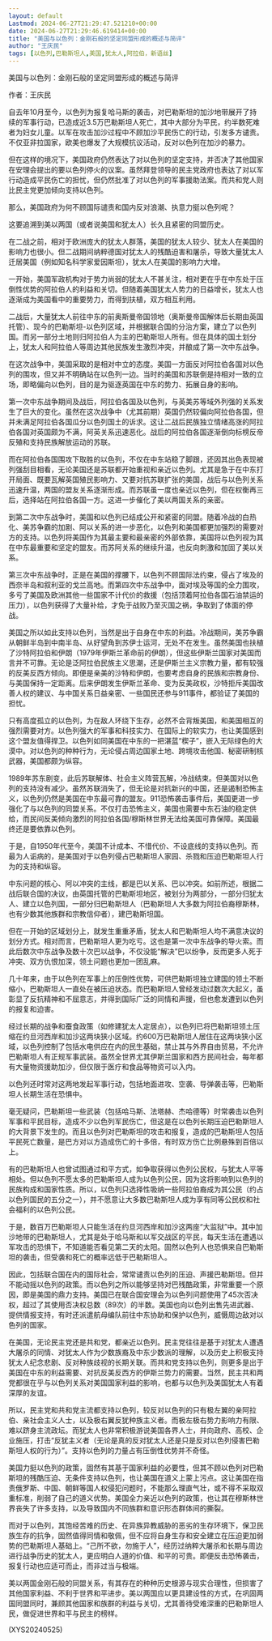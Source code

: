 ```yaml
---
layout: default
Lastmod: 2024-06-27T21:29:47.521210+00:00
date: 2024-06-27T21:29:46.619414+00:00
title: "美国与以色列：金刚石般的坚定同盟形成的概述与简评"
author: "王庆民"
tags: [以色列,巴勒斯坦人,美国,犹太人,阿拉伯，新语丝]
---
```


美国与以色列：金刚石般的坚定同盟形成的概述与简评

作者：王庆民

自去年10月至今，以色列为报复哈马斯的袭击，对巴勒斯坦的加沙地带展开了持续的军事行动，已造成近3.5万巴勒斯坦人死亡，其中大部分为平民，约半数死难者为妇女儿童。以军在攻击加沙过程中不顾加沙平民伤亡的行动，引发多方谴责。不仅亚非拉国家，欧美也爆发了大规模抗议活动，反对以色列在加沙的暴力。

但在这样的境况下，美国政府仍然表达了对以色列的坚定支持，并否决了其他国家在安理会提出的要以色列停火的议案。虽然拜登领导的民主党政府也表达了对以军行动造成平民伤亡的担忧，但仍然批准了对以色列的军事援助法案。而共和党人则比民主党更加倾向支持以色列。

那么，美国政府为何不顾国际谴责和国内反对浪潮、执意力挺以色列呢？

这要追溯到美以两国（或者说美国和犹太人）长久且紧密的同盟历史。

在二战之前，相对于欧洲庞大的犹太人群落，美国的犹太人较少、犹太人在美国的影响力也很小。但二战期间纳粹德国对犹太人的残酷迫害和屠杀，导致大量犹太人迁居美国（例如知名科学家爱因斯坦），犹太人在美国的影响力大增。

一开始，美国军政机构对于势力尚弱的犹太人不甚关注，相对更在乎在中东处于压倒性优势的阿拉伯人的利益和关切。但随着美国犹太人势力的日益增长，犹太人也逐渐成为美国看中的重要势力，而得到扶植，双方相互利用。

二战后，大量犹太人前往中东的前奥斯曼帝国领地（奥斯曼帝国解体后长期由英国托管）、现今的巴勒斯坦-以色列区域，并根据联合国的分治方案，建立了以色列国。而另一部分土地则归阿拉伯人为主的巴勒斯坦人所有。但在具体的国土划分上，犹太人和阿拉伯人等周边其他民族发生激烈冲突，并酿成了第一次中东战争。

在这次战争中，美国采取的是相对中立的态度。美国一方面反对阿拉伯各国对以色列的围攻，但又并不明确站在以色列一边。当时的美国和苏联倒是持相对一致的立场，即略偏向以色列，目的是为驱逐英国在中东的势力、拓展自身的影响。

第一次中东战争期间及战后，阿拉伯各国及以色列，与英美苏等域外列强的关系发生了巨大的变化。虽然在这次战争中（尤其前期）英国仍然较偏向阿拉伯各国，但并未满足阿拉伯各国瓜分以色列国土的诉求。这让二战后民族独立情绪高涨的阿拉伯各国对英国颇为不满，阿英关系迅速恶化。战后的阿拉伯各国逐渐倒向标榜反帝反殖和支持民族解放运动的苏联。

而在阿拉伯各国围攻下取胜的以色列，不仅在中东站稳了脚跟，还因其出色表现被列强刮目相看，无论美国还是苏联都开始重视和亲近以色列。尤其是急于在中东打开局面、既要瓦解英国殖民影响力、又要对抗苏联扩张的美国，战后与以色列关系迅速升温，两国的盟友关系逐渐形成。而苏联虽一度也亲近以色列，但在权衡再三后，选择站在阿拉伯各国一方。这进一步催化了美以两国关系的亲密。

到第二次中东战争时，美国和以色列已结成公开和紧密的同盟。随着冷战的白热化、美苏争霸的加剧、阿以关系的进一步恶化，以色列和美国都更加强烈的需要对方的支持。以色列将美国作为其最主要和最亲密的外部依靠，美国将以色列视为其在中东最重要和坚定的盟友。而苏阿关系的继续升温，也反向刺激和加固了美以关系。

第三次中东战争时，正是在美国的撑腰下，以色列不顾国际法约束，侵占了埃及的西奈半岛和叙利亚的戈兰高地。而第四次中东战争中，面对埃及等国的全力围攻，多亏了美国及欧洲其他一些国家不计代价的救援（包括顶着阿拉伯各国石油禁运的压力），以色列获得了大量补给，才免于战败乃至灭国之祸，争取到了体面的停战。

美国之所以如此支持以色列，当然是出于自身在中东的利益。冷战期间，美苏争霸从朝鲜半岛到中南半岛、从好望角到苏伊士运河，无处不在发生。虽然美国也扶植了沙特阿拉伯和伊朗（1979年伊斯兰革命前的伊朗），但这些伊斯兰国家对美国而言并不可靠。无论是泛阿拉伯民族主义思潮，还是伊斯兰主义宗教力量，都有较强的反美反西方倾向。即便是亲美的沙特和伊朗，也要考虑自身的民族和宗教身份、与美国保持一定距离。后来伊朗发生伊斯兰革命、变为反美政权，沙特拒斥美国改善人权的建议、与中国关系日益亲密、一些国民还参与911事件，都验证了美国的担忧。

只有高度孤立的以色列，为在敌人环绕下生存，必然不会背叛美国，和美国相互的强烈需要对方。以色列强大的军事和科技实力、在国际上的软实力，也让美国感到这个盟友值得捍卫。以色列如同美国在中东的一把湛蓝“楔子”，嵌入无际绿色的大漠中。对以色列的种种行为，无论侵占周边国家土地、跨境攻击他国、秘密研制核武器，美国都颇为纵容。

1989年苏东剧变，此后苏联解体、社会主义阵营瓦解，冷战结束。但美国对以色列的支持没有减少。虽然苏联消失了，但无论是对抗新兴的中国，还是遏制恐怖主义，以色列仍然是美国在中东最可靠的盟友。911恐怖袭击事件后，美国更进一步强化了与以色列的同盟关系。不仅打击恐怖主义，美国也需要中东石油的稳定供给，而民间反美倾向激烈的阿拉伯各国/穆斯林世界无法给美国可靠保障。美国最终还是要依靠以色列。

于是，自1950年代至今，美国不计成本、不惜代价、不设底线的支持以色列。而最为人诟病的，是美国对于以色列侵占巴勒斯坦人家园、杀戮和压迫巴勒斯坦人行为的支持和纵容。

中东问题的核心、阿以冲突的主线，都是巴以关系、巴以冲突。如前所述，根据二战后联合国的决议，由英国托管的巴勒斯坦地区，被划分为两部分，一部分归犹太人、建立以色列国，一部分归巴勒斯坦人（巴勒斯坦人大多数为阿拉伯裔穆斯林，也有少数其他族群和宗教信仰者），建巴勒斯坦国。

但在一开始的区域划分上，就发生重重矛盾，犹太人和巴勒斯坦人均不满意决议的划分方式。相对而言，巴勒斯坦人更为吃亏。这也是第一次中东战争的导火索。而此后数次中东战争及数十次巴以战争，不仅没能“解决”巴以纷争，反而更多人死于冲突、双方仇恨加深，领土问题也更加一团乱麻。

几十年来，由于以色列在军事上的压倒性优势，可供巴勒斯坦独立建国的领土不断缩小，巴勒斯坦人一直处在被压迫状态。而巴勒斯坦人曾经发动过数次大起义，虽彰显了反抗精神和不屈意志，并得到国际广泛的同情和声援，但也愈发遭到以色列的报复和迫害。

经过长期的战争和蚕食政策（如修建犹太人定居点），以色列已将巴勒斯坦领土压缩在约旦河西岸和加沙这两块狭小区域。约600万巴勒斯坦人居住在这两块狭小区域，以色列控制了包括水电供应在内的民生基础，禁止其与外界自由贸易，不允许巴勒斯坦人有正规军事武装。虽然全世界尤其伊斯兰国家和西方民间社会，每年都有大量物资援助加沙，但仅限于医疗和食品等物资可以入内。

以色列还时常对这两地发起军事行动，包括地面进攻、空袭、导弹袭击等，巴勒斯坦人长期生活在恐惧中。

毫无疑问，巴勒斯坦一些武装（包括哈马斯、法塔赫、杰哈德等）时常袭击以色列军事和平民目标，造成不少以色列军民伤亡，但这是在以色列长期压迫巴勒斯坦人的大背景下发生的。而且以色列对巴勒斯坦的攻击和报复，造成的巴勒斯坦人包括平民死亡数量，是巴方对以方造成伤亡的十多倍，有时双方伤亡比例悬殊到百倍以上。

有的巴勒斯坦人也曾试图通过和平方式，如争取获得以色列公民权，与犹太人平等相处。但以色列不愿太多的巴勒斯坦人成为以色列公民，因为这将影响到以色列的民族构成和国家性质。所以，以色列只选择性吸纳一些阿拉伯裔成为其公民（约占以色列国民的五分之一），并不愿意让大多数巴勒斯坦人成为享有同等公民权和社会福利的以色列公民。

于是，数百万巴勒斯坦人只能生活在约旦河西岸和加沙这两座“大监狱”中。其中加沙地带的巴勒斯坦人，尤其是处于哈马斯和以军交战区的平民，每天生活在遭遇以军攻击的恐惧下，不知道能否看见第二天的太阳。固然以色列人也恐惧来自巴勒斯坦的袭击，但受袭和死亡的概率远低于巴勒斯坦人。

因此，包括联合国在内的国际社会，常常谴责以色列的压迫、声援巴勒斯坦。但并不能动摇以色列的政策。而以色列之所以能够坚持对巴残酷政策，非常重要一个原因，即是美国的鼎力支持。美国已在联合国安理会为以色列问题使用了45次否决权，超过了其使用否决权总数（89次）的半数。美国也向以色列出售先进武器、提供情报支持，有时还派遣航母编队前往中东协助和保护以色列，威慑周边敌对以色列的国家。

在美国，无论民主党还是共和党，都亲近以色列。民主党往往是基于对犹太人遭遇大屠杀的同情、对犹太人作为少数族裔及中东少数派的理解，以及历史上积极支持犹太人纪念悲剧、反对种族歧视的长期关联。而共和党支持以色列，则更多是出于美国在中东的利益需要、对抗反美反西方的伊斯兰势力的需要。当然，民主共和两党都很在乎与以色列关系对美国国家利益的影响，也都与以色列及美国犹太人有着深厚的友谊。

所以，民主党和共和党主流都支持以色列，较反对以色列的只有极左翼的亲阿拉伯、亲社会主义人士，以及极右翼反犹种族主义者。而极左极右势力影响力有限、难以跻身主流政坛。而犹太人也非常积极游说美国各界人士，并向政府、高校、企业施压，打击“反犹主义者（无论是真的反对犹太人还是只是反对以色列侵害巴勒斯坦人权的行为）”。支持以色列的力量占有压倒性优势并不奇怪。

美国力挺以色列的政策，固然有其基于国家利益的必要性，但其不顾以色列对巴勒斯坦的残酷压迫、无条件支持以色列，也让美国在道义上蒙上污点。这让美国在指责俄罗斯、中国、朝鲜等国人权侵犯问题时，不能那么理直气壮，或不得不采取双重标准，削弱了自己的道义优势。美国全力亲近以色列的政策，也让其在穆斯林世界丧失了许多支持，以及导致国内不同族群和意识形态群体间的撕裂。

而对于以色列，其饱经苦难的历史、在异族异教威胁的恶劣的生存环境下，保卫民族生存的抗争，固然值得同情和敬佩，但不应将自身生存和安全建立在压迫更加弱势的巴勒斯坦人基础上。“己所不欲，勿施于人”，经历过纳粹大屠杀和长期与周边进行战争历史的犹太人，更应明白人道的价值、和平的可贵。即便反击恐怖袭击，报复行动也应适可而止，而非过当与极端。

美以两国金刚石般的同盟关系，有其存在的种种历史根源与现实合理性，但损害了其他国家利益、不利于世界和平进步。美以两国应以更具建设性的方式，在巩固两国同盟同时，兼顾其他国家和族群的利益与关切，尤其善待受难深重的巴勒斯坦人民，做促进世界和平与民主的榜样。

(XYS20240525)


